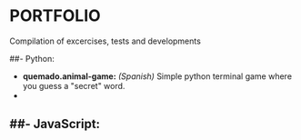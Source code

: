 # PORTFOLIO
Compilation of excercises, tests and developments

##- Python:
  - **quemado.animal-game:** *(Spanish)* Simple python terminal game where you guess a "secret" word.
  - 

##- JavaScript:
  - 
  
